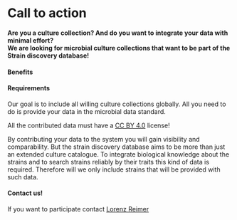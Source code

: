 # Call to action

**Are you a culture collection? And do you want to integrate your data with minimal effort?**  
**We are looking for microbial culture collections that want to be part of the Strain discovery database!**

#### Benefits


#### Requirements
Our goal is to include all willing culture collections globally. All you need to do is
provide your data in the microbial data standard.

All the contributed data must have a [CC BY 4.0](https://creativecommons.org/licenses/by/4.0/deed.en) license!

By contributing your data to the system you will gain visibility and comparability. But the strain discovery database
aims to be more than just an extended culture catalogue. To integrate biological knowledge about the strains and to search strains
reliably by their traits this kind of data is required. Therefore will we only include strains that will be provided with such data.

#### Contact us!
If you want to participate contact [Lorenz Reimer](mailto:lorenz.reimer@dsmz.de)
